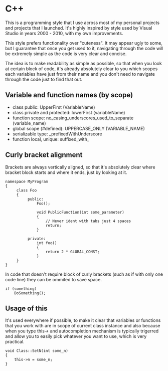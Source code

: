 C++
===============

This is a programming style that I use across most of my personal projects and projects that I launched. It's highly inspired by style used by Visual Studio in years 2000 - 2010, with my own improvements.

This style prefers functionality over "cuteness". It may appear ugly to some, but I guarantee that once you get used to it, navigating through the code will be extremely simple as the code is very clear and concise.

The idea is to make readability as simple as possible, so that when you look at certain block of code, it's already absolutely clear to you which scopes each variables have just from their name and you don't need to navigate through the code just to find that out.

## Variable and function names (by scope)
* class public: UpperFirst (VariableName)
* class private and protected: lowerFirst (variableName)
* function scope: no_casing_underscores_used_to_separate (variable_name)
* global scope (#defined): UPPERCASE_ONLY (VARIABLE_NAME)
* serializable type: _prefixedWithUnderscore
* function local, unique: suffixed_with_

## Curly bracket alignment

Brackets are always vertically aligned, so that it's absolutely clear where bracket block starts and where it ends, just by looking at it. 

```
namespace MyProgram
{
     class Foo
     {
          public:
              Foo();
              
              void PublicFunction(int some_parameter)
              {
                  // Never ident with tabs just 4 spaces
                  return;
              }
              
          private:
              int foo()
              {
                  return 2 * GLOBAL_CONST;
              }
     }
}
```

In code that doesn't require block of curly brackets (such as if with only one code line) they can be ommited to save space.

```
if (something)
    DoSomething();
```

## Usage of this

It's used everywhere if possible, to make it clear that variables or functions that you work with are in scope of current class instance and also because when you type this-> and autocompletion mechanism is typically trigerred and allow you to easily pick whatever you want to use, which is very practical.

```
void Class::SetN(int some_n)
{
    this->n = some_n;
}
```
